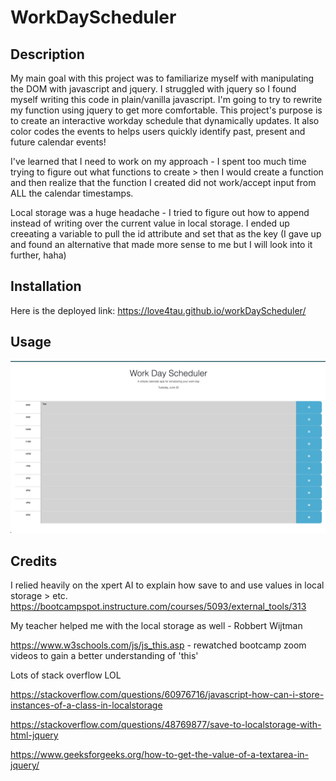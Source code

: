 # WorkDayScheduler

## Description

My main goal with this project was to familiarize myself with manipulating the DOM with javascript and jquery. I struggled with jquery so I found myself writing this code in plain/vanilla javascript. I'm going to try to rewrite my function using jquery to get more comfortable. This project's purpose is to create an interactive workday schedule that dynamically updates. It also color codes the events to helps users quickly identify past, present and future calendar events!

I've learned that I need to work on my approach - I spent too much time trying to figure out what functions to create > then I would create a function and then realize that the function I created did not work/accept input from ALL the calendar timestamps.

Local storage was a huge headache - I tried to figure out how to append instead of writing over the current value in local storage. I ended up creeating a variable to pull the id attribute and set that as the key (I gave up and found an alternative that made more sense to me but I will look into it further, haha)


## Installation

Here is the deployed link:
https://love4tau.github.io/workDayScheduler/

## Usage

![alt text](./Assets/images/website.png)

## Credits

I relied heavily on the xpert AI to explain how save to and use values in local storage > etc.
https://bootcampspot.instructure.com/courses/5093/external_tools/313

My teacher helped me with the local storage as well - Robbert Wijtman

https://www.w3schools.com/js/js_this.asp - rewatched bootcamp zoom videos to gain a better understanding of 'this'

Lots of stack overflow LOL 

https://stackoverflow.com/questions/60976716/javascript-how-can-i-store-instances-of-a-class-in-localstorage

https://stackoverflow.com/questions/48769877/save-to-localstorage-with-html-jquery

https://www.geeksforgeeks.org/how-to-get-the-value-of-a-textarea-in-jquery/